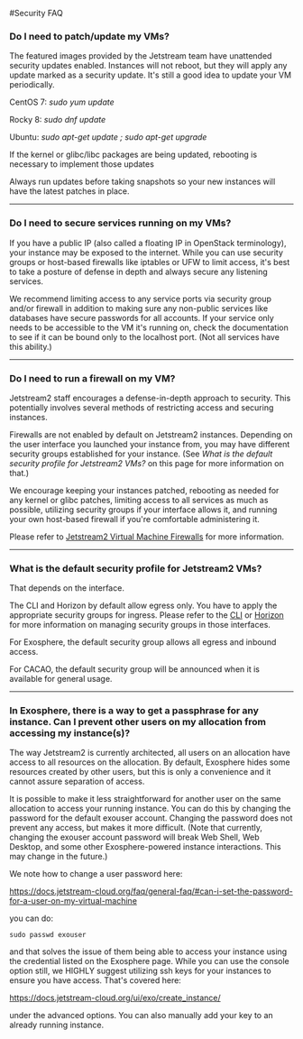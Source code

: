 #Security FAQ

### Do I need to patch/update my VMs?

The featured images provided by the Jetstream team have unattended security updates enabled. Instances will not reboot, but they will apply any update marked as a security update.  It's still a good idea to update your VM periodically.

CentOS 7: *sudo yum update*

Rocky 8: *sudo dnf update*

Ubuntu: *sudo apt-get update ; sudo apt-get upgrade*

If the kernel or glibc/libc packages are being updated, rebooting is necessary to implement those updates

Always run updates before taking snapshots so your new instances will have the latest patches in place.

---

### Do I need to secure services running on my VMs?

If you have a public IP (also called a floating IP in OpenStack terminology), your instance may be exposed to the internet. While you can use security groups or host-based firewalls like iptables or UFW to limit access, it's best to take a posture of defense in depth and always secure any listening services.

We recommend limiting access to any service ports via security group and/or firewall in addition to making sure any non-public services like databases have secure passwords for all accounts. If your service only needs to be accessible to the VM it's running on, check the documentation to see if it can be bound only to the localhost port. (Not all services have this ability.)

---

### Do I need to run a firewall on my VM?

Jetstream2 staff encourages a defense-in-depth approach to security. This potentially involves several methods of restricting access and securing instances.

Firewalls are not enabled by default on Jetstream2 instances. Depending on the user interface you launched your instance from, you may have different security groups established for your instance. (See *What is the default security profile for Jetstream2 VMs?* on this page for more information on that.)

We encourage keeping your instances patched, rebooting as needed for any kernel or glibc patches, limiting access to all services as much as possible, utilizing security groups if your interface allows it, and running your own host-based firewall if you're comfortable administering it.

Please refer to [Jetstream2 Virtual Machine Firewalls](../general/firewalls.md) for more information.

---

### What is the default security profile for Jetstream2 VMs?

That depends on the interface.

The CLI and Horizon by default allow egress only. You have to apply the appropriate security groups for ingress. Please refer to the [CLI](../ui/cli/security_group.md) or [Horizon](../ui/horizon/security_group.md) for more information on managing security groups in those interfaces.

For Exosphere, the default security group allows all egress and inbound access.

For CACAO, the default security group will be announced when it is available for general usage. 

---

### In Exosphere, there is a way to get a passphrase for any instance. Can I prevent other users on my allocation from accessing my instance(s)?

The way Jetstream2 is currently architected, all users on an allocation have access to all resources on the allocation. By default, Exosphere hides some resources created by other users, but this is only a convenience and it cannot assure separation of access.

It is possible to make it less straightforward for another user on the same allocation to access your running instance. You can do this by changing the password for the default exouser account. Changing the password does not prevent any access, but makes it more difficult. (Note that currently, changing the exouser account password will break Web Shell, Web Desktop, and some other Exosphere-powered instance interactions. This may change in the future.)

We note how to change a user password here:

https://docs.jetstream-cloud.org/faq/general-faq/#can-i-set-the-password-for-a-user-on-my-virtual-machine

you can do:

`sudo passwd exouser`

and that solves the issue of them being able to access your instance using the credential listed on the Exosphere page. While you can use the console option still, we HIGHLY suggest utilizing ssh keys for your instances to ensure you have access. That's covered here:

https://docs.jetstream-cloud.org/ui/exo/create_instance/

under the advanced options. You can also manually add your key to an already running instance.

